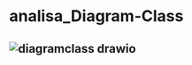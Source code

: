# analisa_Diagram-Class

## ![diagramclass drawio](https://github.com/Agussetiaa/anlisa_Diagram-Class/assets/115542822/1b1ebdf6-8de1-4385-8bd9-af30bbc3492e)
